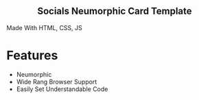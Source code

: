 <div align="center">

## Socials Neumorphic Card Template
</div>
Made With HTML, CSS, JS

# Features

- Neumorphic
- Wide Rang Browser Support
- Easily Set Understandable Code